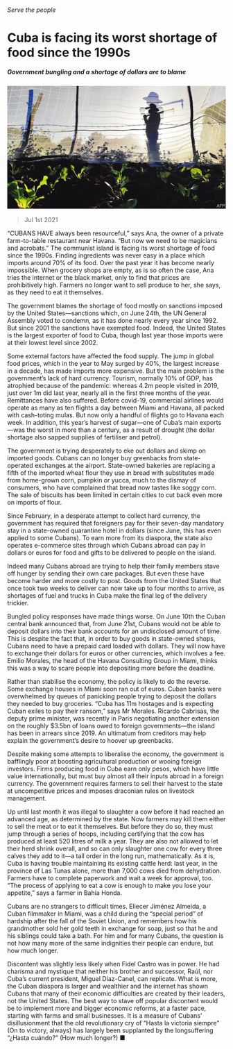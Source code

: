 ###### Serve the people

# Cuba is facing its worst shortage of food since the 1990s 

##### Government bungling and a shortage of dollars are to blame 

![image](images/20210703_AMP001_0.jpg) 

> Jul 1st 2021 

“CUBANS HAVE always been resourceful,” says Ana, the owner of a private farm-to-table restaurant near Havana. “But now we need to be magicians and acrobats.” The communist island is facing its worst shortage of food since the 1990s. Finding ingredients was never easy in a place which imports around 70% of its food. Over the past year it has become nearly impossible. When grocery shops are empty, as is so often the case, Ana tries the internet or the black market, only to find that prices are prohibitively high. Farmers no longer want to sell produce to her, she says, as they need to eat it themselves.

The government blames the shortage of food mostly on sanctions imposed by the United States—sanctions which, on June 24th, the UN General Assembly voted to condemn, as it has done nearly every year since 1992. But since 2001 the sanctions have exempted food. Indeed, the United States is the largest exporter of food to Cuba, though last year those imports were at their lowest level since 2002.


Some external factors have affected the food supply. The jump in global food prices, which in the year to May surged by 40%, the largest increase in a decade, has made imports more expensive. But the main problem is the government’s lack of hard currency. Tourism, normally 10% of GDP, has atrophied because of the pandemic: whereas 4.2m people visited in 2019, just over 1m did last year, nearly all in the first three months of the year. Remittances have also suffered. Before covid-19, commercial airlines would operate as many as ten flights a day between Miami and Havana, all packed with cash-toting mulas. But now only a handful of flights go to Havana each week. In addition, this year’s harvest of sugar—one of Cuba’s main exports—was the worst in more than a century, as a result of drought (the dollar shortage also sapped supplies of fertiliser and petrol).

The government is trying desperately to eke out dollars and skimp on imported goods. Cubans can no longer buy greenbacks from state-operated exchanges at the airport. State-owned bakeries are replacing a fifth of the imported wheat flour they use in bread with substitutes made from home-grown corn, pumpkin or yucca, much to the dismay of consumers, who have complained that bread now tastes like soggy corn. The sale of biscuits has been limited in certain cities to cut back even more on imports of flour.

Since February, in a desperate attempt to collect hard currency, the government has required that foreigners pay for their seven-day mandatory stay in a state-owned quarantine hotel in dollars (since June, this has even applied to some Cubans). To earn more from its diaspora, the state also operates e-commerce sites through which Cubans abroad can pay in dollars or euros for food and gifts to be delivered to people on the island.

Indeed many Cubans abroad are trying to help their family members stave off hunger by sending their own care packages. But even these have become harder and more costly to post. Goods from the United States that once took two weeks to deliver can now take up to four months to arrive, as shortages of fuel and trucks in Cuba make the final leg of the delivery trickier.

Bungled policy responses have made things worse. On June 10th the Cuban central bank announced that, from June 21st, Cubans would not be able to deposit dollars into their bank accounts for an undisclosed amount of time. This is despite the fact that, in order to buy goods in state-owned shops, Cubans need to have a prepaid card loaded with dollars. They will now have to exchange their dollars for euros or other currencies, which involves a fee. Emilio Morales, the head of the Havana Consulting Group in Miami, thinks this was a way to scare people into depositing more before the deadline.

Rather than stabilise the economy, the policy is likely to do the reverse. Some exchange houses in Miami soon ran out of euros. Cuban banks were overwhelmed by queues of panicking people trying to deposit the dollars they needed to buy groceries. “Cuba has 11m hostages and is expecting Cuban exiles to pay their ransom,” says Mr Morales. Ricardo Cabrisas, the deputy prime minister, was recently in Paris negotiating another extension on the roughly $3.5bn of loans owed to foreign governments—the island has been in arrears since 2019. An ultimatum from creditors may help explain the government’s desire to hoover up greenbacks.

Despite making some attempts to liberalise the economy, the government is bafflingly poor at boosting agricultural production or wooing foreign investors. Firms producing food in Cuba earn only pesos, which have little value internationally, but must buy almost all their inputs abroad in a foreign currency. The government requires farmers to sell their harvest to the state at uncompetitive prices and imposes draconian rules on livestock management.

Up until last month it was illegal to slaughter a cow before it had reached an advanced age, as determined by the state. Now farmers may kill them either to sell the meat or to eat it themselves. But before they do so, they must jump through a series of hoops, including certifying that the cow has produced at least 520 litres of milk a year. They are also not allowed to let their herd shrink overall, and so can only slaughter one cow for every three calves they add to it—a tall order in the long run, mathematically. As it is, Cuba is having trouble maintaining its existing cattle herd: last year, in the province of Las Tunas alone, more than 7,000 cows died from dehydration. Farmers have to complete paperwork and wait a week for approval, too. “The process of applying to eat a cow is enough to make you lose your appetite,” says a farmer in Bahía Honda.

Cubans are no strangers to difficult times. Eliecer Jiménez Almeida, a Cuban filmmaker in Miami, was a child during the “special period” of hardship after the fall of the Soviet Union, and remembers how his grandmother sold her gold teeth in exchange for soap, just so that he and his siblings could take a bath. For him and for many Cubans, the question is not how many more of the same indignities their people can endure, but how much longer.

Discontent was slightly less likely when Fidel Castro was in power. He had charisma and mystique that neither his brother and successor, Raúl, nor Cuba’s current president, Miguel Díaz-Canel, can replicate. What is more, the Cuban diaspora is larger and wealthier and the internet has shown Cubans that many of their economic difficulties are created by their leaders, not the United States. The best way to stave off popular discontent would be to implement more and bigger economic reforms, at a faster pace, starting with farms and small businesses. It is a measure of Cubans’ disillusionment that the old revolutionary cry of “Hasta la victoria siempre” (On to victory, always) has largely been supplanted by the longsuffering “¿Hasta cuándo?” (How much longer?) ■

